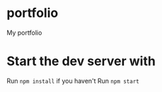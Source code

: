 # portfolio
My portfolio

# Start the dev server with
Run `npm install` if you haven't
Run `npm start`